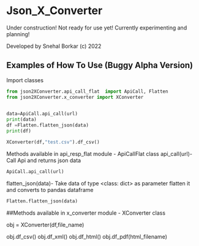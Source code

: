 # Json_X_Converter

Under construction! Not ready for use yet! Currently experimenting and planning!

Developed by Snehal Borkar (c) 2022

## Examples of How To Use (Buggy Alpha Version)

Import classes

```python 
from json2XConverter.api_call_flat  import ApiCall, Flatten
from json2XConverter.x_converter import XConverter

 
data=ApiCall.api_call(url)
print(data)
df =Flatten.flatten_json(data)
print(df)

XConverter(df,"test.csv").df_csv()
```

Methods available in api_resp_flat module - ApiCallFlat class
api_call(url)-Call Api and returns json data
```python
ApiCall.api_call(url)
```

flatten_json(data)- Take data of type <class: dict> as parameter flatten it and  converts to pandas dataframe
```python
Flatten.flatten_json(data)
```

 


##Methods available in x_converter module - XConverter class

obj = XConverter(df,file_name)

obj.df_csv() 
obj.df_xml()
obj.df_html()
obj.df_pdf(html_filename)

 
